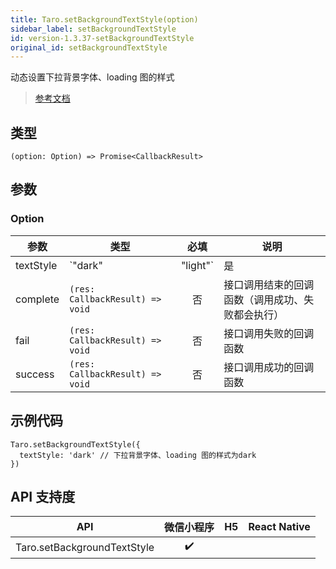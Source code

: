 ```yaml
---
title: Taro.setBackgroundTextStyle(option)
sidebar_label: setBackgroundTextStyle
id: version-1.3.37-setBackgroundTextStyle
original_id: setBackgroundTextStyle
---
```


动态设置下拉背景字体、loading 图的样式

> [参考文档](https://developers.weixin.qq.com/miniprogram/dev/api/ui/background/wx.setBackgroundTextStyle.html)

## 类型

```tsx
(option: Option) => Promise<CallbackResult>
```

## 参数

### Option

| 参数 | 类型 | 必填 | 说明 |
| --- | --- | :---: | --- |
| textStyle | `"dark" | "light"` | 是 | 下拉背景字体、loading 图的样式。<br /><br />可选值：<br />- 'dark': dark 样式;<br />- 'light': light 样式; |
| complete | `(res: CallbackResult) => void` | 否 | 接口调用结束的回调函数（调用成功、失败都会执行） |
| fail | `(res: CallbackResult) => void` | 否 | 接口调用失败的回调函数 |
| success | `(res: CallbackResult) => void` | 否 | 接口调用成功的回调函数 |

## 示例代码

```tsx
Taro.setBackgroundTextStyle({
  textStyle: 'dark' // 下拉背景字体、loading 图的样式为dark
})
```

## API 支持度

| API | 微信小程序 | H5 | React Native |
| :---: | :---: | :---: | :---: |
| Taro.setBackgroundTextStyle | ✔️ |  |  |
